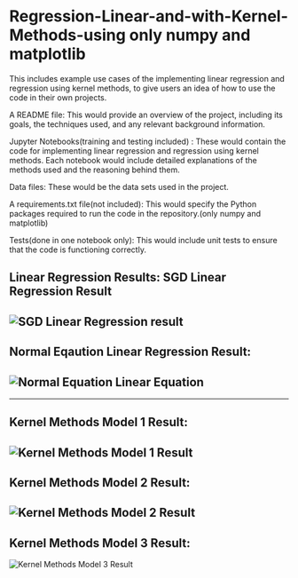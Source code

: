 # Regression-Linear-and-with-Kernel-Methods-using only numpy and matplotlib
This includes example use cases of the implementing linear regression and regression using kernel methods, to give users an idea of how to use the code in their own projects.

A README file: This would provide an overview of the project, including its goals, the techniques used, and any relevant background information.

Jupyter Notebooks(training and testing included) : These would contain the code for implementing linear regression and regression using kernel methods. Each notebook would include detailed explanations of the methods used and the reasoning behind them.

Data files: These would be the data sets used in the project.

A requirements.txt file(not included): This would specify the Python packages required to run the code in the repository.(only numpy and matplotlib)


Tests(done in one notebook only): This would include unit tests to ensure that the code is functioning correctly.

Linear Regression Results: 
SGD Linear Regression Result
-------
![SGD Linear Regression result](https://user-images.githubusercontent.com/101024664/224491205-942232b3-0064-4d05-a4e3-65420b771175.png)
------
Normal Eqaution Linear Regression Result:
------
![Normal Equation Linear Equation](https://user-images.githubusercontent.com/101024664/224491212-3ab86643-9ea4-4cbb-8bf4-f590e989aa37.png)
------
------
Kernel Methods Model 1 Result:
------
![Kernel Methods Model 1 Result](https://user-images.githubusercontent.com/101024664/224491643-8591ffc1-7170-41f4-9440-c418a3790533.png)
-------
Kernel Methods Model 2 Result:
-------
![Kernel Methods Model 2 Result](https://user-images.githubusercontent.com/101024664/224491651-6af3efa5-1701-4603-a887-58c06f3eb1ca.png)
-------
Kernel Methods Model 3 Result:
-------
![Kernel Methods Model 3 Result](https://user-images.githubusercontent.com/101024664/224491662-58201c13-8f21-4bf5-b3c5-83cf7df6aa82.png)

